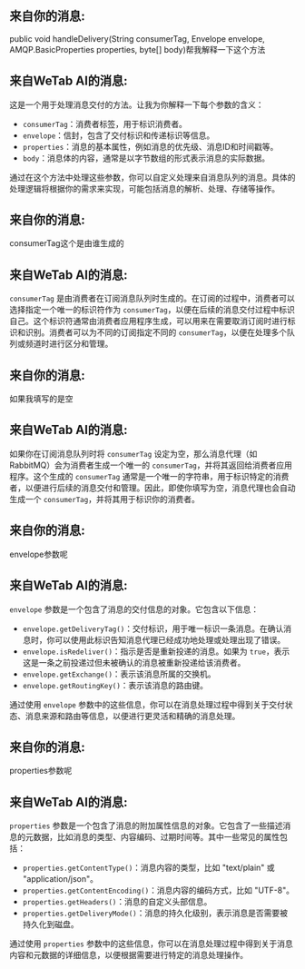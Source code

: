 ## 来自你的消息:
public void handleDelivery(String consumerTag, Envelope envelope, AMQP.BasicProperties properties, byte[] body)帮我解释一下这个方法

## 来自WeTab AI的消息:
这是一个用于处理消息交付的方法。让我为你解释一下每个参数的含义：

- `consumerTag`：消费者标签，用于标识消费者。
- `envelope`：信封，包含了交付标识和传递标识等信息。
- `properties`：消息的基本属性，例如消息的优先级、消息ID和时间戳等。
- `body`：消息体的内容，通常是以字节数组的形式表示消息的实际数据。

通过在这个方法中处理这些参数，你可以自定义处理来自消息队列的消息。具体的处理逻辑将根据你的需求来实现，可能包括消息的解析、处理、存储等操作。

## 来自你的消息:
consumerTag这个是由谁生成的

## 来自WeTab AI的消息:
`consumerTag` 是由消费者在订阅消息队列时生成的。在订阅的过程中，消费者可以选择指定一个唯一的标识符作为 `consumerTag`，以便在后续的消息交付过程中标识自己。这个标识符通常由消费者应用程序生成，可以用来在需要取消订阅时进行标识和识别。消费者可以为不同的订阅指定不同的 `consumerTag`，以便在处理多个队列或频道时进行区分和管理。

## 来自你的消息:
如果我填写的是空

## 来自WeTab AI的消息:
如果你在订阅消息队列时将 `consumerTag` 设定为空，那么消息代理（如RabbitMQ）会为消费者生成一个唯一的 `consumerTag`，并将其返回给消费者应用程序。这个生成的 `consumerTag` 通常是一个唯一的字符串，用于标识特定的消费者，以便进行后续的消息交付和管理。因此，即使你填写为空，消息代理也会自动生成一个 `consumerTag`，并将其用于标识你的消费者。

## 来自你的消息:
envelope参数呢

## 来自WeTab AI的消息:
`envelope` 参数是一个包含了消息的交付信息的对象。它包含以下信息：

- `envelope.getDeliveryTag()`：交付标识，用于唯一标识一条消息。在确认消息时，你可以使用此标识告知消息代理已经成功地处理或处理出现了错误。
- `envelope.isRedeliver()`：指示是否是重新投递的消息。如果为 `true`，表示这是一条之前投递过但未被确认的消息被重新投递给该消费者。
- `envelope.getExchange()`：表示该消息所属的交换机。
- `envelope.getRoutingKey()`：表示该消息的路由键。

通过使用 `envelope` 参数中的这些信息，你可以在消息处理过程中得到关于交付状态、消息来源和路由等信息，以便进行更灵活和精确的消息处理。

## 来自你的消息:
properties参数呢

## 来自WeTab AI的消息:
`properties` 参数是一个包含了消息的附加属性信息的对象。它包含了一些描述消息的元数据，比如消息的类型、内容编码、过期时间等。其中一些常见的属性包括：

- `properties.getContentType()`：消息内容的类型，比如 "text/plain" 或 "application/json"。
- `properties.getContentEncoding()`：消息内容的编码方式，比如 "UTF-8"。
- `properties.getHeaders()`：消息的自定义头部信息。
- `properties.getDeliveryMode()`：消息的持久化级别，表示消息是否需要被持久化到磁盘。

通过使用 `properties` 参数中的这些信息，你可以在消息处理过程中得到关于消息内容和元数据的详细信息，以便根据需要进行特定的消息处理操作。

